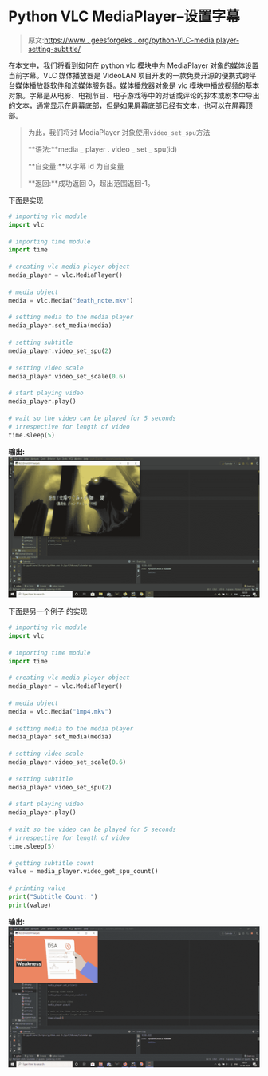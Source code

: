 # Python VLC MediaPlayer–设置字幕

> 原文:[https://www . geesforgeks . org/python-VLC-media player-setting-subtitle/](https://www.geeksforgeeks.org/python-vlc-mediaplayer-setting-subtitle/)

在本文中，我们将看到如何在 python vlc 模块中为 MediaPlayer 对象的媒体设置当前字幕。VLC 媒体播放器是 VideoLAN 项目开发的一款免费开源的便携式跨平台媒体播放器软件和流媒体服务器。媒体播放器对象是 vlc 模块中播放视频的基本对象。字幕是从电影、电视节目、电子游戏等中的对话或评论的抄本或剧本中导出的文本，通常显示在屏幕底部，但是如果屏幕底部已经有文本，也可以在屏幕顶部。

> 为此，我们将对 MediaPlayer 对象使用`video_set_spu`方法
> 
> **语法:**media _ player . video _ set _ spu(id)
> 
> **自变量:**以字幕 id 为自变量
> 
> **返回:**成功返回 0，超出范围返回-1。

下面是实现

```py
# importing vlc module
import vlc

# importing time module
import time

# creating vlc media player object
media_player = vlc.MediaPlayer()

# media object
media = vlc.Media("death_note.mkv")

# setting media to the media player
media_player.set_media(media)

# setting subtitle
media_player.video_set_spu(2)

# setting video scale
media_player.video_set_scale(0.6)

# start playing video
media_player.play()

# wait so the video can be played for 5 seconds
# irrespective for length of video
time.sleep(5)
```

**输出:**
![](img/19176fb5a1c679e002bbe99bd5b48532.png)

下面是另一个例子
的实现

```py
# importing vlc module
import vlc

# importing time module
import time

# creating vlc media player object
media_player = vlc.MediaPlayer()

# media object
media = vlc.Media("1mp4.mkv")

# setting media to the media player
media_player.set_media(media)

# setting video scale
media_player.video_set_scale(0.6)

# setting subtitle
media_player.video_set_spu(2)

# start playing video
media_player.play()

# wait so the video can be played for 5 seconds
# irrespective for length of video
time.sleep(5)

# getting subtitle count
value = media_player.video_get_spu_count()

# printing value
print("Subtitle Count: ")
print(value)
```

**输出:**
![](img/5390004d24c75ca965ba2daf456c2851.png)
